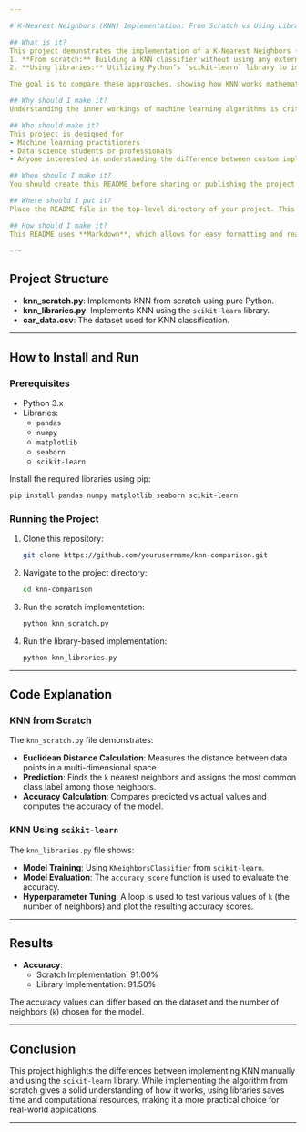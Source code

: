 ```yaml
---

# K-Nearest Neighbors (KNN) Implementation: From Scratch vs Using Libraries

## What is it?
This project demonstrates the implementation of a K-Nearest Neighbors (KNN) classifier in two ways
1. **From scratch:** Building a KNN classifier without using any external libraries.
2. **Using libraries:** Utilizing Python’s `scikit-learn` library to implement a KNN classifier.

The goal is to compare these approaches, showing how KNN works mathematically and how to use pre-built library methods for ease and efficiency.

## Why should I make it?
Understanding the inner workings of machine learning algorithms is critical for building a deeper knowledge of how they operate. By comparing a manual KNN implementation with a library-based one, this project helps clarify the algorithm's mechanics and its practical usage in real-world applications.

## Who should make it?
This project is designed for
- Machine learning practitioners
- Data science students or professionals
- Anyone interested in understanding the difference between custom implementations and using libraries for KNN.

## When should I make it?
You should create this README before sharing or publishing the project to ensure that collaborators and users can easily understand the purpose and functionality of the code.

## Where should I put it?
Place the README file in the top-level directory of your project. This ensures that anyone new to the project can quickly find out what it's about and how to use it. Git hosting platforms like GitHub, GitLab, and Bitbucket will display the README file by default when visiting the repository.

## How should I make it?
This README uses **Markdown**, which allows for easy formatting and readability. Below is a breakdown of how the project works

---
```


## Project Structure

- **knn_scratch.py**: Implements KNN from scratch using pure Python.
- **knn_libraries.py**: Implements KNN using the `scikit-learn` library.
- **car_data.csv**: The dataset used for KNN classification.

---

## How to Install and Run

### Prerequisites
- Python 3.x
- Libraries:
  - `pandas`
  - `numpy`
  - `matplotlib`
  - `seaborn`
  - `scikit-learn`

Install the required libraries using pip:
```bash
pip install pandas numpy matplotlib seaborn scikit-learn
```

### Running the Project

1. Clone this repository:
   ```bash
   git clone https://github.com/yourusername/knn-comparison.git
   ```

2. Navigate to the project directory:
   ```bash
   cd knn-comparison
   ```

3. Run the scratch implementation:
   ```bash
   python knn_scratch.py
   ```

4. Run the library-based implementation:
   ```bash
   python knn_libraries.py
   ```

---

## Code Explanation

### KNN from Scratch
The `knn_scratch.py` file demonstrates:
- **Euclidean Distance Calculation**: Measures the distance between data points in a multi-dimensional space.
- **Prediction**: Finds the `k` nearest neighbors and assigns the most common class label among those neighbors.
- **Accuracy Calculation**: Compares predicted vs actual values and computes the accuracy of the model.

### KNN Using `scikit-learn`
The `knn_libraries.py` file shows:
- **Model Training**: Using `KNeighborsClassifier` from `scikit-learn`.
- **Model Evaluation**: The `accuracy_score` function is used to evaluate the accuracy.
- **Hyperparameter Tuning**: A loop is used to test various values of `k` (the number of neighbors) and plot the resulting accuracy scores.

---

## Results

- **Accuracy**: 
  - Scratch Implementation: 91.00%
  - Library Implementation: 91.50%

The accuracy values can differ based on the dataset and the number of neighbors (`k`) chosen for the model.

---

## Conclusion

This project highlights the differences between implementing KNN manually and using the `scikit-learn` library. While implementing the algorithm from scratch gives a solid understanding of how it works, using libraries saves time and computational resources, making it a more practical choice for real-world applications.

---
